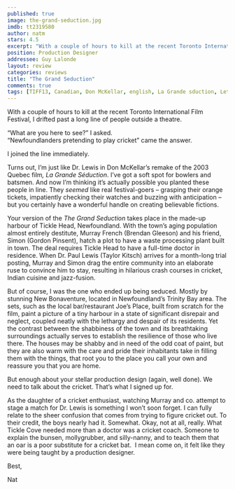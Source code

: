 ```yaml
---
published: true
image: the-grand-seduction.jpg
imdb: tt2319580
author: natm 
stars: 4.5
excerpt: "With a couple of hours to kill at the recent Toronto International Film Festival, I drifted past a long line of people outside a theatre."
position: Production Designer
addressee: Guy Lalonde
layout: review
categories: reviews
title: "The Grand Seduction"
comments: true
tags: [TIFF13, Canadian, Don McKellar, english, La Grande sduction, Letters, Quebec, Remake, Taylor Kitch, the grand seduction, TIFF, Toronto International Film Festival]
---
```

<p>With a couple of hours to kill at the recent Toronto International Film Festival, I drifted past a long line of people outside a theatre.</p>
<p>&ldquo;What are you here to see?&rdquo; I asked.<br />&ldquo;Newfoundlanders pretending to play cricket&rdquo; came the answer.</p>
<p>I joined the line immediately.</p>
<p>Turns out, I&rsquo;m just like Dr. Lewis in Don McKellar&rsquo;s remake of the 2003 Quebec film<em>, La Grande S</em><em>&eacute;</em><em>duction</em>. I&rsquo;ve got a soft spot for bowlers and batsmen. And now I&rsquo;m thinking it&rsquo;s actually possible you planted these people in line. They <em>seemed</em> like real festival-goers &ndash; grasping their orange tickets, impatiently checking their watches and buzzing with anticipation &ndash; but you certainly have a wonderful handle on creating believable fictions.</p>
<p>Your version of the <em>The Grand Seduction</em> takes place in the made-up harbour of Tickle Head, Newfoundland. With the town&rsquo;s aging population almost entirely destitute, Murray French (Brendan Gleeson) and his friend, Simon (Gordon Pinsent), hatch a plot to have a waste processing plant built in town. The deal requires Tickle Head to have a full-time doctor in residence. When Dr. Paul Lewis (Taylor Kitsch) arrives for a month-long trial posting, Murray and Simon drag the entire community into an elaborate ruse to convince him to stay, resulting in hilarious crash courses in cricket, Indian cuisine and jazz-fusion.</p>
<p>But of course, I was the one who ended up being seduced. Mostly by stunning New Bonaventure, located in Newfoundland&rsquo;s Trinity Bay area. The sets, such as the local bar/restaurant Joe&rsquo;s Place, built from scratch for the film, paint a picture of a tiny harbour in a state of significant disrepair and neglect, coupled neatly with the lethargy and despair of its residents. Yet the contrast between the shabbiness of the town and its breathtaking surroundings actually serves to establish the resilience of those who live there. The houses may be shabby and in need of the odd coat of paint, but they are also warm with the care and pride their inhabitants take in filling them with the things, that root you to the place you call your own and reassure you that you are home.</p>
<p>But enough about your stellar production design (again, well done). We need to talk about the cricket. That&rsquo;s what I signed up for.</p>
<p>As the daughter of a cricket enthusiast, watching Murray and co. attempt to stage a match for Dr. Lewis is something I won&rsquo;t soon forget. I can fully relate to the sheer confusion that comes from trying to figure cricket out. To their credit, the boys nearly had it. Somewhat. Okay, not at all, really. What Tickle Cove needed more than a doctor was a cricket coach. Someone to explain the bunsen, mollygrubber, and silly-nanny, and to teach them that an oar is a poor substitute for a cricket bat. &nbsp;I mean come on, it felt like they were being taught by a production designer.</p>
<p>Best,</p>
<p>Nat</p>
